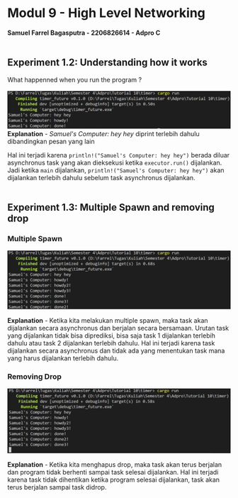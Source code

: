 # Modul 9 - High Level Networking
**Samuel Farrel Bagasputra - 2206826614 - Adpro C**
<br><br>

## Experiment 1.2: Understanding how it works
What happenned when you run the program ? <br><br>
<img src="images/12.png">
**Explanation** - *Samuel's Computer: hey hey* diprint terlebih dahulu dibandingkan pesan yang lain
<br>

Hal ini terjadi karena `println!("Samuel's Computer: hey hey")` berada diluar asynchronus task yang akan dieksekusi ketika `executor.run()` dijalankan. Jadi ketika `main` dijalankan, `println!("Samuel's Computer: hey hey")` akan dijalankan terlebih dahulu sebelum task asynchronus dijalankan.<br><br>

## Experiment 1.3: Multiple Spawn and removing drop
### Multiple Spawn
<img src="images/131.png">

**Explanation** - Ketika kita melakukan multiple spawn, maka task akan dijalankan secara asynchronus dan berjalan secara bersamaan. Urutan task yang dijalankan tidak bisa diprediksi, bisa saja task 1 dijalankan terlebih dahulu atau task 2 dijalankan terlebih dahulu. Hal ini terjadi karena task dijalankan secara asynchronus dan tidak ada yang menentukan task mana yang harus dijalankan terlebih dahulu.<br>

### Removing Drop
<img src="images/132.png">

**Explanation** - Ketika kita menghapus drop, maka task akan terus berjalan dan program tidak berhenti sampai task selesai dijalankan. Hal ini terjadi karena task tidak dihentikan ketika program selesai dijalankan, task akan terus berjalan sampai task didrop.
